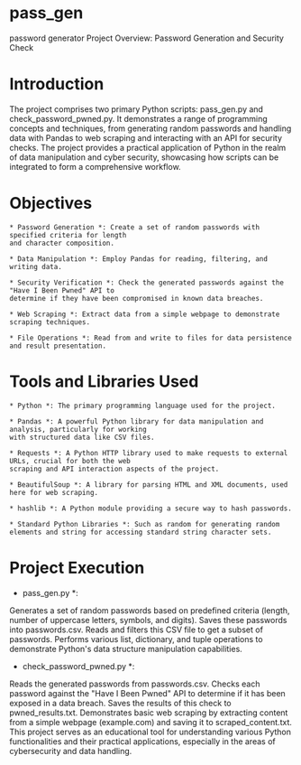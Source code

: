 # pass_gen
password generator
Project Overview: Password Generation and Security Check

# Introduction #
The project comprises two primary Python scripts: pass_gen.py and check_password_pwned.py. 
It demonstrates a range of programming concepts and techniques, from generating random passwords 
and handling data with Pandas to web scraping and interacting with an API for security checks. 
The project provides a practical application of Python in the realm of data manipulation and cyber security, 
showcasing how scripts can be integrated to form a comprehensive workflow.

# Objectives #

    * Password Generation *: Create a set of random passwords with specified criteria for length 
    and character composition.

    * Data Manipulation *: Employ Pandas for reading, filtering, and writing data.

    * Security Verification *: Check the generated passwords against the "Have I Been Pwned" API to 
    determine if they have been compromised in known data breaches.

    * Web Scraping *: Extract data from a simple webpage to demonstrate scraping techniques.

    * File Operations *: Read from and write to files for data persistence and result presentation.

# Tools and Libraries Used #

    * Python *: The primary programming language used for the project.
    
    * Pandas *: A powerful Python library for data manipulation and analysis, particularly for working 
    with structured data like CSV files.
    
    * Requests *: A Python HTTP library used to make requests to external URLs, crucial for both the web 
    scraping and API interaction aspects of the project.
    
    * BeautifulSoup *: A library for parsing HTML and XML documents, used here for web scraping.
    
    * hashlib *: A Python module providing a secure way to hash passwords.
    
    * Standard Python Libraries *: Such as random for generating random elements and string for accessing standard string character sets.

# Project Execution #

* pass_gen.py *:

Generates a set of random passwords based on predefined criteria (length, number of uppercase letters, symbols, and digits).
Saves these passwords into passwords.csv.
Reads and filters this CSV file to get a subset of passwords.
Performs various list, dictionary, and tuple operations to demonstrate Python's data structure manipulation capabilities.

* check_password_pwned.py *:

Reads the generated passwords from passwords.csv.
Checks each password against the "Have I Been Pwned" API to determine if it has been exposed in a data breach.
Saves the results of this check to pwned_results.txt.
Demonstrates basic web scraping by extracting content from a simple webpage (example.com) and saving it to scraped_content.txt.
This project serves as an educational tool for understanding various Python functionalities and their practical applications, especially in the areas of cybersecurity and data handling.
